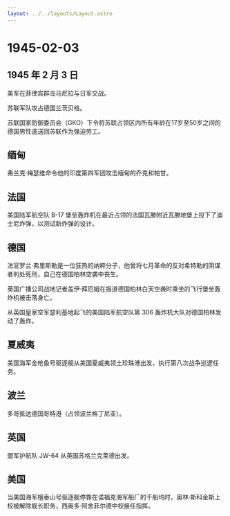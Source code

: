 ```yaml
---
layout: ../../layouts/Layout.astro
---
```


# 1945-02-03

## 1945 年 2 月 3 日

美军在菲律宾群岛马尼拉与日军交战。

苏联军队攻占德国兰茨贝格。

苏联国家防御委员会（GKO）下令将苏联占领区内所有年龄在17岁至50岁之间的德国男性遣送回苏联作为强迫劳工。

## 缅甸

弗兰克·梅瑟维命令他的印度第四军团攻击缅甸的乔克和帕甘。

## 法国

美国陆军航空队 B-17
堡垒轰炸机在最近占领的法国瓦滕附近瓦滕地堡上投下了迪士尼炸弹，以测试新炸弹的设计。

## 德国

法官罗兰·弗里斯勒是一位狂热的纳粹分子，他曾将七月革命的反对希特勒的阴谋者判处死刑，自己在德国柏林空袭中丧生。

英国广播公司战地记者盖伊·拜厄姆在报道德国柏林白天空袭时乘坐的飞行堡垒轰炸机被击落身亡。

从英国皇家空军瑟利基地起飞的美国陆军航空队第 306
轰炸机大队对德国柏林发动了轰炸。

## 夏威夷

美国海军金枪鱼号驱逐舰从美国夏威夷领土珍珠港出发，执行第八次战争巡逻任务。

## 波兰

多哥抵达德国哥特港（占领波兰格丁尼亚）。

## 英国

盟军护航队 JW-64 从英国苏格兰克莱德出发。

## 美国

当美国海军檀香山号驱逐舰停靠在诺福克海军船厂的干船坞时，奥林·斯科金斯上校被解除舰长职务，西奥多·阿舍菲尔德中校接任指挥。